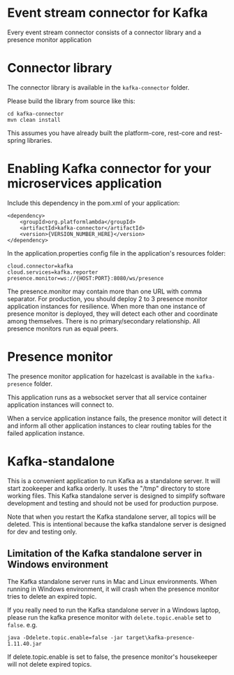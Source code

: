 # Event stream connector for Kafka

Every event stream connector consists of a connector library and a presence monitor application

# Connector library

The connector library is available in the `kafka-connector` folder.

Please build the library from source like this:
```
cd kafka-connector
mvn clean install
```
This assumes you have already built the platform-core, rest-core and rest-spring libraries.

# Enabling Kafka connector for your microservices application

Include this dependency in the pom.xml of your application:
```
<dependency>
    <groupId>org.platformlambda</groupId>
    <artifactId>kafka-connector</artifactId>
    <version>{VERSION_NUMBER_HERE}</version>
</dependency>
```

In the application.properties config file in the application's resources folder:
```
cloud.connector=kafka
cloud.services=kafka.reporter
presence.monitor=ws://{HOST:PORT}:8080/ws/presence
```
The presence.monitor may contain more than one URL with comma separator. For production, you should deploy 2 to 3 presence monitor application instances for resilience. When more than one instance of presence monitor is deployed, they will detect each other and coordinate among themselves. There is no primary/secondary relationship. All presence monitors run as equal peers.

# Presence monitor

The presence monitor application for hazelcast is available in the `kafka-presence` folder.

This application runs as a websocket server that all service container application instances will connect to.

When a service application instance fails, the presence monitor will detect it and inform all other application instances to clear routing tables for the failed application instance.

# Kafka-standalone

This is a convenient application to run Kafka as a standalone server. It will start zookeeper and kafka orderly. It uses the "/tmp" directory to store working files. This Kafka standalone server is designed to simplify software development and testing and should not be used for production purpose.

Note that when you restart the Kafka standalone server, all topics will be deleted. This is intentional because the kafka standalone server is designed for dev and testing only.

## Limitation of the Kafka standalone server in Windows environment

The Kafka standalone server runs in Mac and Linux environments. When running in Windows environment, it will crash when the presence monitor tries to delete an expired topic.

If you really need to run the Kafka standalone server in a Windows laptop, please run the kafka presence monitor with `delete.topic.enable` set to `false`.  e.g.

```
java -Ddelete.topic.enable=false -jar target\kafka-presence-1.11.40.jar
```
If delete.topic.enable is set to false, the presence monitor's housekeeper will not delete expired topics.
